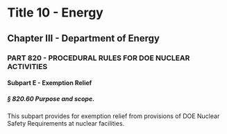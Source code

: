 
# Title 10 - Energy
## Chapter III - Department of Energy
### PART 820 - PROCEDURAL RULES FOR DOE NUCLEAR ACTIVITIES
#### Subpart E - Exemption Relief
##### § 820.60 Purpose and scope.

This subpart provides for exemption relief from provisions of DOE Nuclear Safety Requirements at nuclear facilities.
